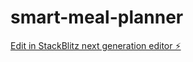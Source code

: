 # smart-meal-planner

[Edit in StackBlitz next generation editor ⚡️](https://stackblitz.com/~/github.com/vigourpt/smart-meal-planner)